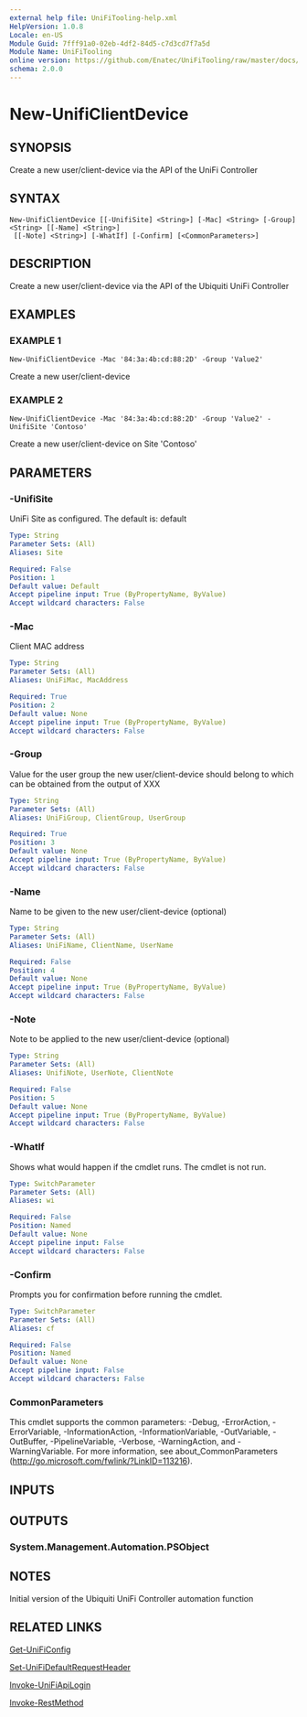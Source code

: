 ```yaml
---
external help file: UniFiTooling-help.xml
HelpVersion: 1.0.8
Locale: en-US
Module Guid: 7fff91a0-02eb-4df2-84d5-c7d3cd7f7a5d
Module Name: UniFiTooling
online version: https://github.com/Enatec/UniFiTooling/raw/master/docs/New-UnifiClientDevice.md
schema: 2.0.0
---
```


# New-UnifiClientDevice

## SYNOPSIS
Create a new user/client-device via the API of the UniFi Controller

## SYNTAX

```
New-UnifiClientDevice [[-UnifiSite] <String>] [-Mac] <String> [-Group] <String> [[-Name] <String>]
 [[-Note] <String>] [-WhatIf] [-Confirm] [<CommonParameters>]
```

## DESCRIPTION
Create a new user/client-device via the API of the Ubiquiti UniFi Controller

## EXAMPLES

### EXAMPLE 1
```
New-UnifiClientDevice -Mac '84:3a:4b:cd:88:2D' -Group 'Value2'
```

Create a new user/client-device

### EXAMPLE 2
```
New-UnifiClientDevice -Mac '84:3a:4b:cd:88:2D' -Group 'Value2' -UnifiSite 'Contoso'
```

Create a new user/client-device on Site 'Contoso'

## PARAMETERS

### -UnifiSite
UniFi Site as configured.
The default is: default

```yaml
Type: String
Parameter Sets: (All)
Aliases: Site

Required: False
Position: 1
Default value: Default
Accept pipeline input: True (ByPropertyName, ByValue)
Accept wildcard characters: False
```

### -Mac
Client MAC address

```yaml
Type: String
Parameter Sets: (All)
Aliases: UniFiMac, MacAddress

Required: True
Position: 2
Default value: None
Accept pipeline input: True (ByPropertyName, ByValue)
Accept wildcard characters: False
```

### -Group
Value for the user group the new user/client-device should belong to which can be obtained from the output of XXX

```yaml
Type: String
Parameter Sets: (All)
Aliases: UniFiGroup, ClientGroup, UserGroup

Required: True
Position: 3
Default value: None
Accept pipeline input: True (ByPropertyName, ByValue)
Accept wildcard characters: False
```

### -Name
Name to be given to the new user/client-device (optional)

```yaml
Type: String
Parameter Sets: (All)
Aliases: UniFiName, ClientName, UserName

Required: False
Position: 4
Default value: None
Accept pipeline input: True (ByPropertyName, ByValue)
Accept wildcard characters: False
```

### -Note
Note to be applied to the new user/client-device (optional)

```yaml
Type: String
Parameter Sets: (All)
Aliases: UnifiNote, UserNote, ClientNote

Required: False
Position: 5
Default value: None
Accept pipeline input: True (ByPropertyName, ByValue)
Accept wildcard characters: False
```

### -WhatIf
Shows what would happen if the cmdlet runs.
The cmdlet is not run.

```yaml
Type: SwitchParameter
Parameter Sets: (All)
Aliases: wi

Required: False
Position: Named
Default value: None
Accept pipeline input: False
Accept wildcard characters: False
```

### -Confirm
Prompts you for confirmation before running the cmdlet.

```yaml
Type: SwitchParameter
Parameter Sets: (All)
Aliases: cf

Required: False
Position: Named
Default value: None
Accept pipeline input: False
Accept wildcard characters: False
```

### CommonParameters
This cmdlet supports the common parameters: -Debug, -ErrorAction, -ErrorVariable, -InformationAction, -InformationVariable, -OutVariable, -OutBuffer, -PipelineVariable, -Verbose, -WarningAction, and -WarningVariable.
For more information, see about_CommonParameters (http://go.microsoft.com/fwlink/?LinkID=113216).

## INPUTS

## OUTPUTS

### System.Management.Automation.PSObject
## NOTES
Initial version of the Ubiquiti UniFi Controller automation function

## RELATED LINKS

[Get-UniFiConfig]()

[Set-UniFiDefaultRequestHeader]()

[Invoke-UniFiApiLogin]()

[Invoke-RestMethod]()


